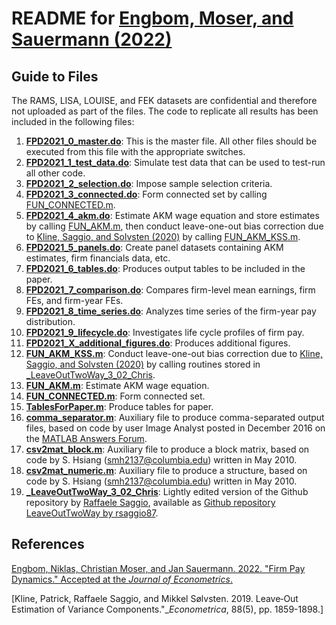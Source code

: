 # README for [Engbom, Moser, and Sauermann (2022)](https://ssrn.com/abstract=3531250)


## Guide to Files

The RAMS, LISA, LOUISE, and FEK datasets are confidential and therefore not uploaded as part of the files. The code to replicate all results has been included in the following files:

1. **[FPD2021_0_master.do](FPD2021_0_master.do)**: This is the master file. All other files should be executed from this file with the appropriate switches.
2. **[FPD2021_1_test_data.do](FPD2021_1_test_data.do)**: Simulate test data that can be used to test-run all other code.
3. **[FPD2021_2_selection.do](FPD2021_2_selection.do)**: Impose sample selection criteria.
4. **[FPD2021_3_connected.do](FPD2021_3_connected.do)**: Form connected set by calling [FUN_CONNECTED.m](FUN_CONNECTED.m).
5. **[FPD2021_4_akm.do](FPD2021_4_akm.do)**: Estimate AKM wage equation and store estimates by calling [FUN_AKM.m](FUN_AKM.m), then conduct leave-one-out bias correction due to [Kline, Saggio, and Solvsten (2020)](https://www.econometricsociety.org/publications/econometrica/2020/09/01/leave-out-estimation-variance-components) by calling [FUN_AKM_KSS.m](FUN_AKM_KSS.m).
6. **[FPD2021_5_panels.do](FPD2021_5_panels.do)**: Create panel datasets containing AKM estimates, firm financials data, etc.
7. **[FPD2021_6_tables.do](FPD2021_6_tables.do)**: Produces output tables to be included in the paper.
8. **[FPD2021_7_comparison.do](FPD2021_7_comparison.do)**: Compares firm-level mean earnings, firm FEs, and firm-year FEs.
9. **[FPD2021_8_time_series.do](FPD2021_8_time_series.do)**: Analyzes time series of the firm-year pay distribution.
10. **[FPD2021_9_lifecycle.do](FPD2021_9_lifecycle.do)**: Investigates life cycle profiles of firm pay.
11. **[FPD2021_X_additional_figures.do](FPD2021_X_additional_figures.do)**: Produces additional figures.
12. **[FUN_AKM_KSS.m](FUN_AKM_KSS.m)**: Conduct leave-one-out bias correction due to [Kline, Saggio, and Solvsten (2020)](https://www.econometricsociety.org/publications/econometrica/2020/09/01/leave-out-estimation-variance-components) by calling routines stored in [_LeaveOutTwoWay_3_02_Chris](_LeaveOutTwoWay_3_02_Chris).
13. **[FUN_AKM.m](FUN_AKM.m)**: Estimate AKM wage equation.
14. **[FUN_CONNECTED.m](FUN_CONNECTED.m)**: Form connected set.
15. **[TablesForPaper.m](TablesForPaper.m)**: Produce tables for paper.
16. **[comma_separator.m](comma_separator.m)**: Auxiliary file to produce comma-separated output files, based on code by user Image Analyst posted in December 2016 on the [MATLAB Answers Forum](https://www.mathworks.com/matlabcentral/answers/315519-how-to-display-data-with-commas-or-spaces).
17. **[csv2mat_block.m](csv2mat_block.m)**: Auxiliary file to produce a block matrix, based on code by S. Hsiang (smh2137@columbia.edu) written in May 2010.
18. **[csv2mat_numeric.m](csv2mat_numeric.m)**: Auxiliary file to produce a structure, based on code by S. Hsiang (smh2137@columbia.edu) written in May 2010.
19. **[_LeaveOutTwoWay_3_02_Chris](_LeaveOutTwoWay_3_02_Chris)**: Lightly edited version of the Github repository by [Raffaele Saggio](https://sites.google.com/site/raffaelesaggio/), available as [Github repository LeaveOutTwoWay by rsaggio87](https://github.com/rsaggio87/LeaveOutTwoWay).


## References

[Engbom, Niklas, Christian Moser, and Jan Sauermann. 2022. "Firm Pay Dynamics." Accepted at the *Journal of Econometrics*.](https://ssrn.com/abstract=3531250)

[Kline, Patrick, Raffaele Saggio, and Mikkel Sølvsten. 2019. Leave‐Out Estimation of Variance Components."_*Econometrica*, 88(5), pp. 1859-1898.]
